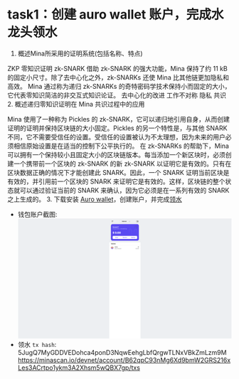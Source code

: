 
# task1：创建 auro wallet 账户，完成水龙头领水

1. 概述Mina所采用的证明系统(包括名称、特点)

ZKP 零知识证明 zk-SNARK
借助 zk-SNARK 的强大功能，Mina 保持了约 11 kB 的固定小尺寸。除了去中心化之外，zk-SNARKs 还使 Mina 比其他链更加隐私和高效。
Mina 通过称为递归 zk-SNARKs 的奇特密码学技术保持小而固定的大小，它代表零知识简洁的非交互式知识论证。
去中心化的改进
工作不对称
隐私
共识
2. 概述递归零知识证明在 Mina 共识过程中的应用

Mina 使用了一种称为 Pickles 的 zk-SNARK，它可以递归地引用自身，从而创建证明的证明并保持区块链的大小固定。Pickles 的另一个特性是，与其他 SNARK 不同，它不需要受信任的设置。受信任的设置被认为不太理想，因为未来的用户必须相信原始设置是在适当的控制下公平执行的。
在 zk-SNARKs 的帮助下，Mina 可以拥有一个保持较小且固定大小的区块链版本。每当添加一个新区块时，必须创建一个携带前一个区块的 zk-SNARK 的新 zk-SNARK 以证明它是有效的。只有在区块数据正确的情况下才能创建此 SNARK。因此，一个 SNARK 证明当前区块是有效的，并引用前一个区块的 SNARK 来证明它是有效的。这样，区块链的整个状态就可以通过验证当前的 SNARK 来确认，因为它必须是在一系列有效的 SNARK 之上生成的。
3. 下载安装 [Auro wallet](https://www.aurowallet.com/download/)，创建账户，并完成[领水](https://faucet.minaprotocol.com/)

- 钱包账户截图: ![Auro wallet](./img/auro.png)
- 领水 `tx hash`: 5JugQ7MyGDDVEDohca4ponD3NqwEehgLbfQrgwTLNxVBkZmLzm9M
<https://minascan.io/devnet/account/B62qpC93nMg6Xd9bmW2GRS216xLes3ACrtpo1ykm3A2Xhsm5wQBX7gp/txs>

